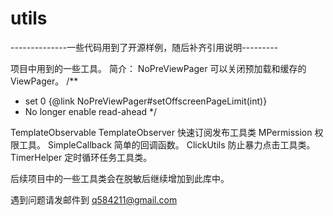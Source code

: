 # utils
--------------一些代码用到了开源样例，随后补齐引用说明---------

项目中用到的一些工具。
简介：
NoPreViewPager  可以关闭预加载和缓存的 ViewPager。
/**
 * set 0 {@link NoPreViewPager#setOffscreenPageLimit(int)}
 * No longer enable read-ahead
 */


TemplateObservable TemplateObserver 快速订阅发布工具类
MPermission 权限工具。
SimpleCallback 简单的回调函数。
ClickUtils 防止暴力点击工具类。
TimerHelper 定时循环任务工具类。

后续项目中的一些工具类会在脱敏后继续增加到此库中。

遇到问题请发邮件到 q584211@gmail.com

